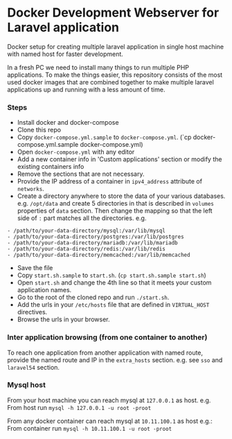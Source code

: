 # Docker Development Webserver for Laravel application
Docker setup for creating multiple laravel application in single host machine with named host for faster development.

In a fresh PC we need to install many things to run multiple PHP applications. To make the things easier,
this repository consists of the most used docker images that are combined together to make multiple laravel applications
up and running with a less amount of time.

### Steps
* Install docker and docker-compose
* Clone this repo
* Copy `docker-compose.yml.sample` to `docker-compose.yml`. (`cp docker-compose.yml.sample docker-compose.yml)
* Open `docker-compose.yml` with any editor
* Add a new container info in 'Custom applications' section or modify the existing containers info
* Remove the sections that are not necessary.
* Provide the IP address of a container in `ipv4_address` attribute of `networks`.
* Create a directory anywhere to store the data of your various databases. e.g. `/opt/data` and create 5 directories in that is described in `volumes` properties of `data` section. Then change the mapping so that the left side of `:` part matches all the directories. e.g.
```
- /path/to/your-data-directory/mysql:/var/lib/mysql
- /path/to/your-data-directory/postgres:/var/lib/postgres
- /path/to/your-data-directory/mariadb:/var/lib/mariadb
- /path/to/your-data-directory/redis:/var/lib/redis
- /path/to/your-data-directory/memcached:/var/lib/memcached
```
* Save the file
* Copy `start.sh.sample` to `start.sh`. (`cp start.sh.sample start.sh`)
* Open `start.sh` and change the 4th line so that it meets your custom application names.
* Go to the root of the cloned repo and run `./start.sh`.
* Add the urls in your `/etc/hosts` file that are defined in `VIRTUAL_HOST` directives.
* Browse the urls in your browser.

### Inter application browsing (from one container to another)
To reach one application from another application with named route,
provide the named route and IP in the `extra_hosts` section.
e.g. see `sso` and `laravel54` section.

### Mysql host
From your host machine you can reach mysql at `127.0.0.1` as host.
e.g. From host run `mysql -h 127.0.0.1 -u root -proot`

From any docker container can reach mysql at `10.11.100.1` as host
e.g.: From container run `mysql -h 10.11.100.1 -u root -proot`
